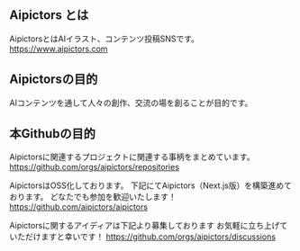 ## Aipictors とは

AipictorsとはAIイラスト、コンテンツ投稿SNSです。
https://www.aipictors.com

## Aipictorsの目的

AIコンテンツを通して人々の創作、交流の場を創ることが目的です。

## 本Githubの目的

Aipictorsに関連するプロジェクトに関連する事柄をまとめています。
https://github.com/orgs/aipictors/repositories

AipictorsはOSS化しております。
下記にてAipictors（Next.js版）を構築進めております。
どなたでも参加を歓迎いたします！
https://github.com/aipictors/aipictors

Aipictorsに関するアイディアは下記より募集しております
お気軽に立ち上げていただけますと幸いです！
https://github.com/orgs/aipictors/discussions
